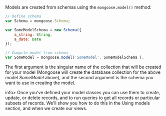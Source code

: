 Models are created from schemas using the `mongoose.model()` method:
    
```js    
// Define schema
var Schema = mongoose.Schema;

var SomeModelSchema = new Schema({
    a_string: String,
    a_date: Date
});

// Compile model from schema
var SomeModel = mongoose.model('SomeModel', SomeModelSchema );
```

The first argument is the singular name of the collection that will be created for your model (Mongoose will create the database collection for the above model _SomeModel_ above), and the second argument is the schema you want to use in creating the model.

info> Once you've defined your model classes you can use them to create, update, or delete records, and to run queries to get all records or particular subsets of records. We'll show you how to do this in the Using models section, and when we create our views.
